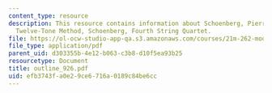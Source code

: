 ```yaml
---
content_type: resource
description: This resource contains information about Schoenberg, Pierrot lunaire,
  Twelve-Tone Method, Schoenberg, Fourth String Quartet.
file: https://ol-ocw-studio-app-qa.s3.amazonaws.com/courses/21m-262-modern-music-1900-1960-fall-2006/efb3743fa0e29ce6716a0189c84be6cc_outline_926.pdf
file_type: application/pdf
parent_uid: d303355b-4e12-b063-c3b8-d10f5ea93b25
resourcetype: Document
title: outline_926.pdf
uid: efb3743f-a0e2-9ce6-716a-0189c84be6cc
---
```

